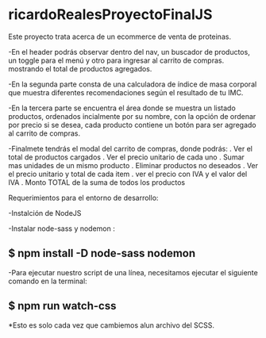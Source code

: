 ﻿# ricardoRealesProyectoFinalJS
Este proyecto trata acerca de un ecommerce de venta de proteinas.

-En el header podrás observar dentro del nav, un buscador de productos, un toggle para el menú y otro para ingresar al carrito de compras. mostrando el total de productos agregados. 

-En la segunda parte consta de una calculadora de índice de masa corporal que muestra diferentes recomendaciones según el resultado de tu IMC.

-En la tercera parte se encuentra el área donde se muestra un listado productos, ordenados incialmente por su nombre, con la opción de ordenar por precio si se desea, cada producto contiene un botón para ser agregado al carrito de compras.

-Finalmete tendrás el modal del carrito de compras,
donde podrás:
. Ver el total de productos cargados
. Ver el precio unitario de cada uno
. Sumar mas unidades de un mismo producto
. Eliminar productos no deseados
. Ver el precio unitario y total de cada item
. ver el precio con IVA y el valor del IVA
. Monto TOTAL de la suma de todos los productos


Requerimientos para el entorno de desarrollo:

-Instalción de NodeJS

-Instalar node-sass y nodemon : 

## $ npm install -D node-sass nodemon

-Para ejecutar nuestro script de una línea, necesitamos ejecutar el siguiente comando en la terminal:

## $ npm run watch-css

*Esto es solo cada vez que cambiemos alun archivo del SCSS. 

